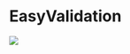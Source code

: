 # EasyValidation

[![](https://jitpack.io/v/RVR-MageNative/EasyValidation.svg)](https://jitpack.io/#RVR-MageNative/EasyValidation)

